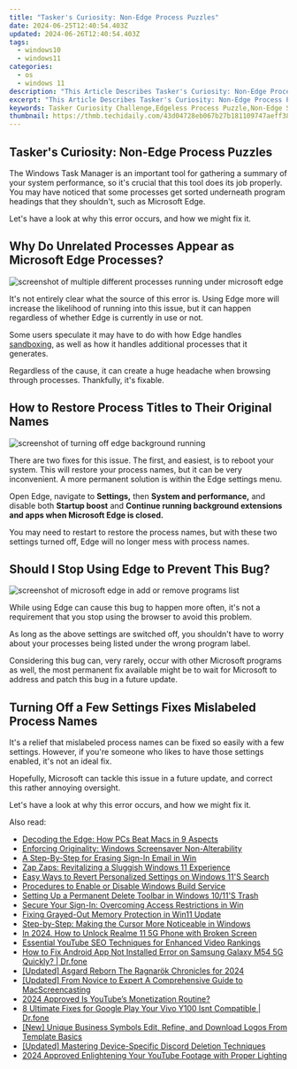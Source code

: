 ```yaml
---
title: "Tasker's Curiosity: Non-Edge Process Puzzles"
date: 2024-06-25T12:40:54.403Z
updated: 2024-06-26T12:40:54.403Z
tags:
  - windows10
  - windows11
categories:
  - os
  - windows 11
description: "This Article Describes Tasker's Curiosity: Non-Edge Process Puzzles"
excerpt: "This Article Describes Tasker's Curiosity: Non-Edge Process Puzzles"
keywords: Tasker Curiosity Challenge,Edgeless Process Puzzle,Non-Edge Solve Riddles,Tasker's Inquiry Quest,Unique Puzzle Tasker,Curious Process Challenges,Tasker's Enigma Puzzles
thumbnail: https://thmb.techidaily.com/43d04728eb067b27b181109747aeff382529cf3d84fbfcf0819906ab437cf25f.jpg
---
```


## Tasker's Curiosity: Non-Edge Process Puzzles

 The Windows Task Manager is an important tool for gathering a summary of your system performance, so it's crucial that this tool does its job properly. You may have noticed that some processes get sorted underneath program headings that they shouldn't, such as Microsoft Edge.

 Let's have a look at why this error occurs, and how we might fix it.

## Why Do Unrelated Processes Appear as Microsoft Edge Processes?

![screenshot of multiple different processes running under microsoft edge](https://static1.makeuseofimages.com/wordpress/wp-content/uploads/2023/05/screenshot_of_multiple_processes_listed_under_microsoft_edge.jpg)

 It's not entirely clear what the source of this error is. Using Edge more will increase the likelihood of running into this issue, but it can happen regardless of whether Edge is currently in use or not.

 Some users speculate it may have to do with how Edge handles [sandboxing](https://www.makeuseof.com/what-is-sandboxing-and-how-does-it-protect-you-online/), as well as how it handles additional processes that it generates.

 Regardless of the cause, it can create a huge headache when browsing through processes. Thankfully, it's fixable.

## How to Restore Process Titles to Their Original Names

![screenshot of turning off edge background running](https://static1.makeuseofimages.com/wordpress/wp-content/uploads/2023/05/screenshot_of_turning_off_edge_background_running.jpg)

 There are two fixes for this issue. The first, and easiest, is to reboot your system. This will restore your process names, but it can be very inconvenient. A more permanent solution is within the Edge settings menu.

 Open Edge, navigate to **Settings,** then **System and performance,** and disable both **Startup boost** and **Continue running background extensions and apps when Microsoft Edge is closed.**

 You may need to restart to restore the process names, but with these two settings turned off, Edge will no longer mess with process names.

## Should I Stop Using Edge to Prevent This Bug?

![screenshot of microsoft edge in add or remove programs list](https://static1.makeuseofimages.com/wordpress/wp-content/uploads/2023/05/screenshot_of_microsoft_edge_in_add_or_remove_programs_list.jpg)

 While using Edge can cause this bug to happen more often, it's not a requirement that you stop using the browser to avoid this problem.

 As long as the above settings are switched off, you shouldn't have to worry about your processes being listed under the wrong program label.

 Considering this bug can, very rarely, occur with other Microsoft programs as well, the most permanent fix available might be to wait for Microsoft to address and patch this bug in a future update.

## Turning Off a Few Settings Fixes Mislabeled Process Names

 It's a relief that mislabeled process names can be fixed so easily with a few settings. However, if you're someone who likes to have those settings enabled, it's not an ideal fix.

 Hopefully, Microsoft can tackle this issue in a future update, and correct this rather annoying oversight.

 Let's have a look at why this error occurs, and how we might fix it.

<span class="atpl-alsoreadstyle">Also read:</span>
<div><ul>
<li><a href="https://windows11.techidaily.com/decoding-the-edge-how-pcs-beat-macs-in-9-aspects/"><u>Decoding the Edge: How PCs Beat Macs in 9 Aspects</u></a></li>
<li><a href="https://windows11.techidaily.com/enforcing-originality-windows-screensaver-non-alterability/"><u>Enforcing Originality: Windows Screensaver Non-Alterability</u></a></li>
<li><a href="https://windows11.techidaily.com/a-step-by-step-for-erasing-sign-in-email-in-win/"><u>A Step-By-Step for Erasing Sign-In Email in Win</u></a></li>
<li><a href="https://windows11.techidaily.com/zap-zaps-revitalizing-a-sluggish-windows-11-experience/"><u>Zap Zaps: Revitalizing a Sluggish Windows 11 Experience</u></a></li>
<li><a href="https://windows11.techidaily.com/easy-ways-to-revert-personalized-settings-on-windows-11s-search/"><u>Easy Ways to Revert Personalized Settings on Windows 11'S Search</u></a></li>
<li><a href="https://windows11.techidaily.com/procedures-to-enable-or-disable-windows-build-service/"><u>Procedures to Enable or Disable Windows Build Service</u></a></li>
<li><a href="https://windows11.techidaily.com/setting-up-a-permanent-delete-toolbar-in-windows-1011s-trash/"><u>Setting Up a Permanent Delete Toolbar in Windows 10/11'S Trash</u></a></li>
<li><a href="https://windows11.techidaily.com/secure-your-sign-in-overcoming-access-restrictions-in-win/"><u>Secure Your Sign-In: Overcoming Access Restrictions in Win</u></a></li>
<li><a href="https://windows11.techidaily.com/fixing-grayed-out-memory-protection-in-win11-update/"><u>Fixing Grayed-Out Memory Protection in Win11 Update</u></a></li>
<li><a href="https://windows11.techidaily.com/step-by-step-making-the-cursor-more-noticeable-in-windows/"><u>Step-by-Step: Making the Cursor More Noticeable in Windows</u></a></li>
<li><a href="https://easy-unlock-android.techidaily.com/in-2024-how-to-unlock-realme-11-5g-phone-with-broken-screen-by-drfone-android/"><u>In 2024, How to Unlock Realme 11 5G Phone with Broken Screen</u></a></li>
<li><a href="https://youtube-video-recordings.techidaily.com/essential-youtube-seo-techniques-for-enhanced-video-rankings/"><u>Essential YouTube SEO Techniques for Enhanced Video Rankings</u></a></li>
<li><a href="https://change-location.techidaily.com/how-to-fix-android-app-not-installed-error-on-samsung-galaxy-m54-5g-quickly-drfone-by-drfone-fix-android-problems-fix-android-problems/"><u>How to Fix Android App Not Installed Error on Samsung Galaxy M54 5G Quickly? | Dr.fone</u></a></li>
<li><a href="https://video-capture.techidaily.com/updated-asgard-reborn-the-ragnarok-chronicles-for-2024/"><u>[Updated] Asgard Reborn  The Ragnarök Chronicles for 2024</u></a></li>
<li><a href="https://screen-sharing-recording.techidaily.com/updated-from-novice-to-expert-a-comprehensive-guide-to-macscreencasting/"><u>[Updated] From Novice to Expert  A Comprehensive Guide to MacScreencasting</u></a></li>
<li><a href="https://youtube-help.techidaily.com/2024-approved-is-youtubes-monetization-routine/"><u>2024 Approved  Is YouTube’s Monetization Routine?</u></a></li>
<li><a href="https://howto.techidaily.com/8-ultimate-fixes-for-google-play-your-vivo-y100-isnt-compatible-drfone-by-drfone-fix-android-problems-fix-android-problems/"><u>8 Ultimate Fixes for Google Play Your Vivo Y100 Isnt Compatible | Dr.fone</u></a></li>
<li><a href="https://some-skills.techidaily.com/new-unique-business-symbols-edit-refine-and-download-logos-from-template-basics/"><u>[New] Unique Business Symbols  Edit, Refine, and Download Logos From Template Basics</u></a></li>
<li><a href="https://discord-videos.techidaily.com/updated-mastering-device-specific-discord-deletion-techniques/"><u>[Updated] Mastering Device-Specific Discord Deletion Techniques</u></a></li>
<li><a href="https://youtube-videos.techidaily.com/2024-approved-enlightening-your-youtube-footage-with-proper-lighting/"><u>2024 Approved  Enlightening Your YouTube Footage with Proper Lighting</u></a></li>
</ul></div>

<ins class="adsbygoogle"
      style="display:block"
      data-ad-client="ca-pub-7571918770474297"
      data-ad-slot="8358498916"
      data-ad-format="auto"
      data-full-width-responsive="true"></ins>